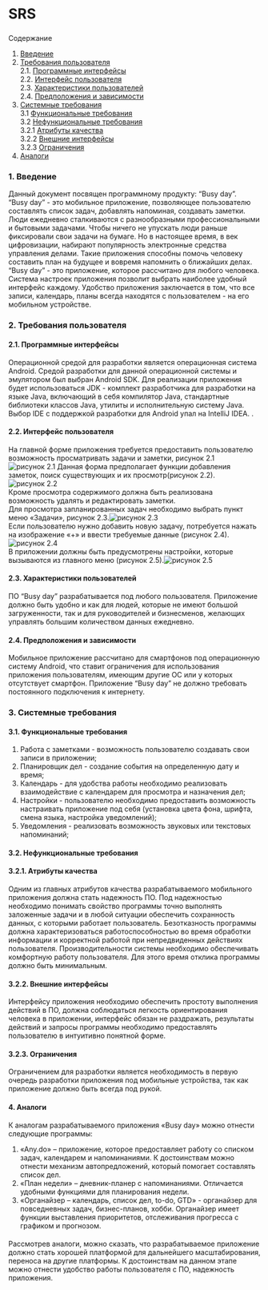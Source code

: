# SRS

###
Содержание

1. [Введение](#1)
2. [Требования пользователя](#2) <br>
  2.1. [Программные интерфейсы](#2.1) <br>
  2.2. [Интерфейс пользователя](#2.2) <br>
  2.3. [Характеристики пользователей](#2.3) <br>
  2.4. [Предположения и зависимости](#2.4) <br>
3. [Системные требования](#3.) <br>
  3.1 [Функциональные требования](#3.1) <br>
  3.2 [Нефункциональные требования](#3.2) <br>
        3.2.1 [Атрибуты качества](#3.2.1) <br>        3.2.2 [Внешние интерфейсы](#3.2.2) <br>        3.2.3 [Ограничения](#3.2.3) <br>
4. [Аналоги](#4) <br>

### 1. Введение <a name="1"></a>  
Данный документ посвящен программному продукту:  “Busy day”.  
“Busy day” - это мобильное приложение, позволяющее пользователю составлять список задач, добавлять напоминая, создавать заметки.  
Люди ежедневно сталкиваются с разнообразными профессиональными и бытовыми задачами. Чтобы ничего не упускать люди раньше фиксировали свои задачи на бумаге. Но в настоящее время, в век цифровизации,  набирают популярность электронные средства управления делами. Такие приложения способны помочь человеку составить план на будущее и вовремя напомнить о ближайших делах.  
“Busy day” - это приложение, которое рассчитано для любого человека. Система настроек приложения позволит выбрать наиболее удобный интерфейс каждому.  Удобство приложения заключается в том, что все записи, календарь, планы всегда находятся с пользователем - на его мобильном устройстве.  



### 2. Требования пользователя <a name="2"></a>
#### 2.1. Программные интерфейсы <a name="2.1"></a>
Операционной средой для разработки является операционная система Android. Средой разработки для данной операционной системы и эмулятором был выбран Android SDK. 
Для реализации приложения будет использоваться  JDK  -  комплект разработчика  для разработки на языке Java, включающий в себя компилятор Java, стандартные библиотеки классов Java, утилиты и исполнительную систему Java.
Выбор IDE c поддержкой разработки для Android упал на IntelliJ IDEA.
.
#### 2.2. Интерфейс пользователя <a name="2.2"></a>

На главной форме приложения требуется предоставить пользователю возможность  просматривать задачи и заметки, рисунок 2.1  
![рисунок 2.1](../Мокапы/Note.png)
Данная форма предполагает функции добавления заметок, поиск существующих и их просмотр(рисунок 2.2).  
![рисунок 2.2](../Мокапы/Note_edit.png)  
Кроме просмотра содержимого должна быть реализована возможность удалять и редактировать заметки.  
Для просмотра запланированных задач необходимо выбрать пункт меню «Задачи», рисунок 2.3.![рисунок 2.3](../Мокапы/Task.png)  
Если пользователю нужно добавить новую задачу, потребуется нажать на изображение «+» и ввести требуемые данные (рисунок 2.4).<br>
![рисунок 2.4](../Мокапы/Edit_task.png)  
В приложении должны быть предусмотрены настройки, которые вызываются из главного меню (рисунок 2.5).![рисунок 2.5](../Мокапы/Settings.png)  
 



#### 2.3. Характеристики пользователей <a name="2.3"></a>

ПО “Busy day”  разрабатывается под любого пользователя.  Приложение должно быть удобно и как для людей, которые не имеют большой загруженности, так и для руководителей и бизнесменов, желающих управлять большим количеством данных ежедневно.  




#### 2.4. Предположения и зависимости  
<a name="2.4"></a>  Мобильное приложение рассчитано для смартфонов под операционную систему Android, что ставит ограничения для использования приложения пользователям, имеющим другие ОС или у которых отсутствует смартфон. Приложение  “Busy day” не должно требовать постоянного подключения к интернету.

### 3. Системные требования <a name="3"></a>  


#### 3.1. Функциональные требования <a name="3.1"></a>  
1.	Работа с заметками - возможность пользователю создавать свои записи в приложении;
2.	Планировщик дел -  создание события на определенную дату и время;
3.	Календарь -  для удобства работы необходимо реализовать взаимодействие с календарем для просмотра и назначения дел;
4.	Настройки -  пользователю необходимо предоставить возможность настраивать приложение под себя (установка цвета фона, шрифта, смена языка, настройка уведомлений);
5.	Уведомления -  реализовать возможность звуковых или текстовых напоминаний;

#### 3.2. Нефункциональные требования <a name="3.2"></a>   



#### 3.2.1. Атрибуты качества <a name="3.2.1"></a>  
Одним из главных атрибутов качества разрабатываемого мобильного приложения должна стать надежность ПО. Под надежностью необходимо понимать свойство программы точно выполнять заложенные задачи и в любой ситуации обеспечить сохранность данных, с которыми работает пользователь. 
Безотказность программы  должна характеризоваться работоспособностью во время обработки информации и корректной работой при непредвиденных действиях пользователя.
Производительности системы необходимо обеспечивать комфортную работу пользователя. Для этого время отклика программы должно быть минимальным.  




#### 3.2.2. Внешние интерфейсы <a name="3.1"></a>  
Интерфейсу приложения необходимо обеспечить  простоту выполнения действий в ПО, должна соблюдаться легкость ориентирования человека в приложении, интерфейс обязан не раздражать, результаты действий и запросы программы необходимо предоставлять пользователю в интуитивно понятной форме.
   



#### 3.2.3. Ограничения <a name="3.1"></a>  
Ограничением для разработки является необходимость в первую очередь разработки приложения под мобильные устройства, так как приложение должно быть всегда под рукой.  
#### 4. Аналоги <a name="4"></a>
К аналогам разрабатываемого приложения «Busy day» можно отнести  следующие программы:  
1.	«Any.do» –  приложение, которое предоставляет работу со списком задач, календарем и напоминаниями. К достоинствам можно отнести механизм автопредложений, который помогает составлять список дел.  
2.	«План недели» –  дневник-планер с напоминаниями. Отличается удобными функциями для планирования недели.
3.	«Органайзер – календарь, список дел, to-do, GTD» -  органайзер для повседневных задач, бизнес-планов, хобби. Органайзер имеет функции выставления приоритетов, отслеживания прогресса с графиком и прогнозом.  

####  
Рассмотрев аналоги, можно сказать, что разрабатываемое приложение должно стать хорошей платформой для дальнейшего масштабирования, переноса на другие платформы. К достоинствам на данном этапе можно отнести удобство работы пользователя с ПО, надежность приложения.  
